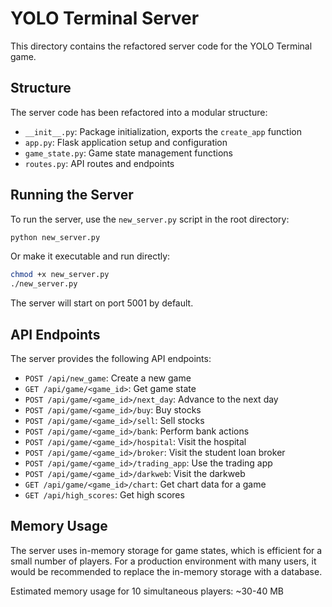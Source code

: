# YOLO Terminal Server

This directory contains the refactored server code for the YOLO Terminal game.

## Structure

The server code has been refactored into a modular structure:

- `__init__.py`: Package initialization, exports the `create_app` function
- `app.py`: Flask application setup and configuration
- `game_state.py`: Game state management functions
- `routes.py`: API routes and endpoints

## Running the Server

To run the server, use the `new_server.py` script in the root directory:

```bash
python new_server.py
```

Or make it executable and run directly:

```bash
chmod +x new_server.py
./new_server.py
```

The server will start on port 5001 by default.

## API Endpoints

The server provides the following API endpoints:

- `POST /api/new_game`: Create a new game
- `GET /api/game/<game_id>`: Get game state
- `POST /api/game/<game_id>/next_day`: Advance to the next day
- `POST /api/game/<game_id>/buy`: Buy stocks
- `POST /api/game/<game_id>/sell`: Sell stocks
- `POST /api/game/<game_id>/bank`: Perform bank actions
- `POST /api/game/<game_id>/hospital`: Visit the hospital
- `POST /api/game/<game_id>/broker`: Visit the student loan broker
- `POST /api/game/<game_id>/trading_app`: Use the trading app
- `POST /api/game/<game_id>/darkweb`: Visit the darkweb
- `GET /api/game/<game_id>/chart`: Get chart data for a game
- `GET /api/high_scores`: Get high scores

## Memory Usage

The server uses in-memory storage for game states, which is efficient for a small number of players. For a production environment with many users, it would be recommended to replace the in-memory storage with a database.

Estimated memory usage for 10 simultaneous players: ~30-40 MB
